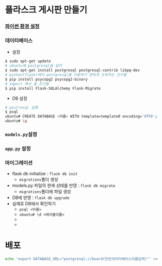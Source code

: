 # 플라스크 게시판 만들기

### [파이썬 환경 설정](https://github.com/mcDeeplearning/TIL/blob/master/%ED%8C%8C%EC%9D%B4%EC%8D%AC%20%ED%99%98%EA%B2%BD%EC%84%A4%EC%A0%95.md)

### 데이터베이스

- 설정
```bash
$ sudo apt-get update
# ubuntu에 postgresql을 설치
$ sudo apt-get install postgresql postgresql-contrib libpq-dev
# python(flask)에서 postgresql를 사용하기 편하게 도와주는 친구들
$ pip install psycopg2 psycopg2-binary
# import 해서 쓸 친구들
$ pip install Flask-SQLAlchemy Flask-Migrate
```

- DB 설정
```bash
# postresql 실행
$ psql
ubuntu# CREATE DATABASE <이름> WITH template=template0 encoding='UTF8';
ubuntu# \q 
```

### `models.py`설정
### `app.py` 설정

### 마이그레이션

- flask db initialize : `flask db init`
    - `migrations`폴더 생성
- models.py 파일의 현재 상태를 반영 : `flask db migrate`
    - `migrations`폴더에 파일 생성
- DB에 반영 : `flask db upgrade`
- 실제로 DB에서 확인하기
    - `psql <이름>` 
    - `ubuntu# \d <테이블이름>`
    - 
    - 
# 배포

``` bash
echo 'export DATABASE_URL="postgresql://board(만든데이터베이스이름입력)"' >> ~/.bashrc
```